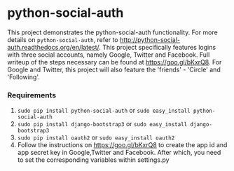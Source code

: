 # python-social-auth 
This project demonstrates the python-social-auth functionality. For more details on `python-social-auth`, refer to http://python-social-auth.readthedocs.org/en/latest/. This project specifically features logins with three social accounts, namely Google, Twitter and Facebook. Full writeup of the steps necessary can be found at https://goo.gl/bKxrQ8. For Google and Twitter, this project will also feature the 'friends' - 'Circle' and 'Following'. 

### Requirements
1. `sudo pip install python-social-auth` or `sudo easy_install python-social-auth`
2. `sudo pip install django-bootstrap3` or `sudo easy_install django-bootstrap3`
3. `sudo pip install oauth2` or `sudo easy_install oauth2`
4. Follow the instructions on https://goo.gl/bKxrQ8 to create the app id and app secret key in Google,Twitter and Facebook. After which, you need to set the corresponding variables within settings.py 